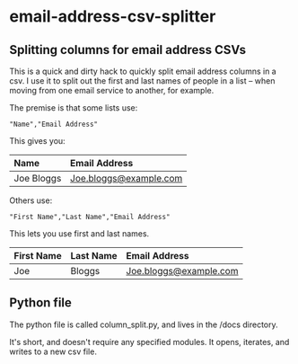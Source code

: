 # email-address-csv-splitter

## Splitting columns for email address CSVs

This is a quick and dirty hack to quickly split email address columns in a csv. I use it to split out the first and last names of people in a list – when moving from one email service to another, for example.

The premise is that some lists use:

```csv
"Name","Email Address"
```

This gives you:

| Name      | Email Address          |
|:--------- |:---------------------- |
|Joe Bloggs | Joe.bloggs@example.com |

Others use:

```csv
"First Name","Last Name","Email Address"
```

This lets you use first and last names.

| First Name | Last Name | Email Address          |
|:---------- |:--------- | :----------------------|
|Joe         | Bloggs    | Joe.bloggs@example.com |

## Python file

The python file is called column_split.py, and lives in the /docs directory.

It's short, and doesn't require any specified modules. It opens, iterates, and writes to a new csv file.


